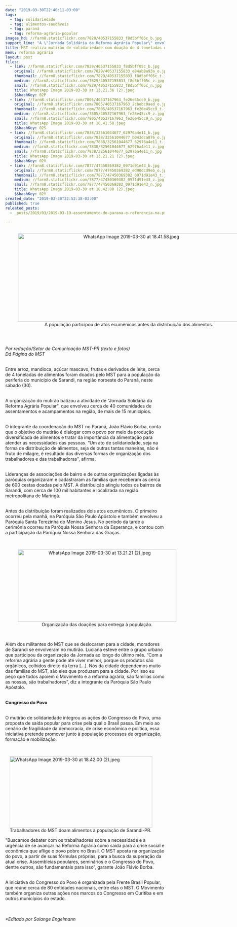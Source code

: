 ```yaml
---
date: "2019-03-30T22:40:11-03:00"
tags:
  - tag: solidariedade
  - tag: alimentos-saudáveis
  - tag: paraná
  - tag: reforma-agrária-popular
images_hd: //farm8.staticflickr.com/7829/40537155833_f8d5bff05c_b.jpg
support_line: "A \"Jornada Solidária da Reforma Agrária Popular\" envolveu cerca de 40 comunidades de assentamentos e acampamentos, de mais de 15 municípios, na região noroeste do estado"
title: MST realiza mutirão de solidariedade com doação de 4 toneladas de alimentos no Paraná
menu: reforma agrária
layout: post
files:
  - link: //farm8.staticflickr.com/7829/40537155833_f8d5bff05c_b.jpg
    original: //farm8.staticflickr.com/7829/40537155833_e84ab8a93a_o.jpg
    thumbnail: //farm8.staticflickr.com/7829/40537155833_f8d5bff05c_t.jpg
    medium: //farm8.staticflickr.com/7829/40537155833_f8d5bff05c_z.jpg
    small: //farm8.staticflickr.com/7829/40537155833_f8d5bff05c_n.jpg
    title: WhatsApp Image 2019-03-30 at 13.21.36 (2).jpeg
    $$hashKey: 02P
  - link: //farm8.staticflickr.com/7805/40537167963_fe26e45cc9_b.jpg
    original: //farm8.staticflickr.com/7805/40537167963_2cbebc0aed_o.jpg
    thumbnail: //farm8.staticflickr.com/7805/40537167963_fe26e45cc9_t.jpg
    medium: //farm8.staticflickr.com/7805/40537167963_fe26e45cc9_z.jpg
    small: //farm8.staticflickr.com/7805/40537167963_fe26e45cc9_n.jpg
    title: WhatsApp Image 2019-03-30 at 18.41.58.jpeg
    $$hashKey: 02S
  - link: //farm8.staticflickr.com/7838/32561044677_62976a4e11_b.jpg
    original: //farm8.staticflickr.com/7838/32561044677_b043dca876_o.jpg
    thumbnail: //farm8.staticflickr.com/7838/32561044677_62976a4e11_t.jpg
    medium: //farm8.staticflickr.com/7838/32561044677_62976a4e11_z.jpg
    small: //farm8.staticflickr.com/7838/32561044677_62976a4e11_n.jpg
    title: WhatsApp Image 2019-03-30 at 13.21.21 (2).jpeg
    $$hashKey: 02V
  - link: //farm8.staticflickr.com/7877/47450369382_0971d91e43_b.jpg
    original: //farm8.staticflickr.com/7877/47450369382_ed90dcd9eb_o.jpg
    thumbnail: //farm8.staticflickr.com/7877/47450369382_0971d91e43_t.jpg
    medium: //farm8.staticflickr.com/7877/47450369382_0971d91e43_z.jpg
    small: //farm8.staticflickr.com/7877/47450369382_0971d91e43_n.jpg
    title: WhatsApp Image 2019-03-30 at 18.42.00 (2).jpeg
    $$hashKey: 02Y
created_date: "2019-03-30T22:52:38-03:00"
published: true
releated_posts:
  - _posts/2019/03/2019-03-19-assentamento-do-parana-e-referencia-na-producao-de-organicos.md

---
```

<div style="text-align:center">
<figure class="image" style="display:inline-block"><img alt="WhatsApp Image 2019-03-30 at 18.41.58.jpeg" height="279" src="//farm8.staticflickr.com/7805/40537167963_fe26e45cc9_b.jpg" width="700" />
<figcaption>A popula&ccedil;&atilde;o participou de&nbsp;atos ecum&ecirc;nicos antes da distribui&ccedil;&atilde;o dos alimentos.</figcaption>
</figure>
</div>

<p>&nbsp;</p>

<p><em>Por reda&ccedil;&atilde;o/Setor de Comunica&ccedil;&atilde;o MST-PR (texto e fotos)<br />
D&aacute; P&aacute;gina do MST&nbsp;</em></p>

<p><br />
Entre arroz, mandioca, a&ccedil;&uacute;car mascavo, frutas e derivados de leite, cerca de 4 toneladas de alimentos foram doados pelo MST para a popula&ccedil;&atilde;o da periferia do munic&iacute;pio de Sarandi, na regi&atilde;o noroeste do Paran&aacute;, neste s&aacute;bado (30).&nbsp;<br />
&nbsp;</p>

<p>A organiza&ccedil;&atilde;o do mutir&atilde;o batizou a atividade de &quot;Jornada Solid&aacute;ria da Reforma Agr&aacute;ria Popular&quot;, que envolveu cerca de 40 comunidades de assentamentos e acampamentos na regi&atilde;o, de mais de 15 munic&iacute;pios.&nbsp;</p>

<p><br />
O integrante da coordena&ccedil;&atilde;o do MST no Paran&aacute;, Jo&atilde;o Fl&aacute;vio Borba, conta que o objetivo do mutir&atilde;o &eacute; dialogar com o povo por meio da produ&ccedil;&atilde;o diversificada de alimentos e tratar da import&acirc;ncia da alimenta&ccedil;&atilde;o para atender as necessidades das pessoas. &ldquo;Um ato de solidariedade, seja na forma de distribui&ccedil;&atilde;o de alimentos, seja de outras tantas maneiras, n&atilde;o &eacute; fruto de milagre, &eacute; resultado das diversas formas de organiza&ccedil;&atilde;o dos trabalhadores e das trabalhadoras&quot;, afirma.</p>

<p><br />
Lideran&ccedil;as de associa&ccedil;&otilde;es de bairro e de outras organiza&ccedil;&otilde;es ligadas &agrave;s par&oacute;quias organizaram e cadastraram as fam&iacute;lias que receberam as cerca de 600 cestas doadas pelo MST. A distribui&ccedil;&atilde;o atingiu todos os bairros de Sarandi, com cerca de 100 mil habitantes e localizada na regi&atilde;o metropolitana de Maring&aacute;.&nbsp;</p>

<p><br />
Antes da distribui&ccedil;&atilde;o foram realizados dois atos ecum&ecirc;nicos. O primeiro ocorreu pela manh&atilde;, na Par&oacute;quia S&atilde;o Paulo Ap&oacute;stolo e tamb&eacute;m envolveu a Par&oacute;quia Santa Terezinha do Menino Jesus. No per&iacute;odo da tarde a cerim&ocirc;nia ocorreu na Par&oacute;quia Nossa Senhora da Esperan&ccedil;a, e contou com a participa&ccedil;&atilde;o da Par&oacute;quia Nossa Senhora das Gra&ccedil;as.<br />
&nbsp;</p>

<div style="text-align:center">
<figure class="image" style="display:inline-block"><img alt="WhatsApp Image 2019-03-30 at 13.21.21 (2).jpeg" height="228" src="//farm8.staticflickr.com/7838/32561044677_62976a4e11_b.jpg" width="500" />
<figcaption>Organiza&ccedil;&atilde;o das doa&ccedil;&otilde;es para entrega &agrave; popula&ccedil;&atilde;o.</figcaption>
</figure>
</div>

<p><br />
Al&eacute;m dos militantes do MST que se deslocaram para a cidade, moradores de Sarandi se envolveram no mutir&atilde;o. Luciana esteve entre o grupo urbano que participou da organiza&ccedil;&atilde;o da Jornada ao longo do &uacute;ltimo m&ecirc;s. &ldquo;Com a reforma agr&aacute;ria a gente pode at&eacute; viver melhor, porque os produtos s&atilde;o org&acirc;nicos, colhidos direito da terra [...]. N&oacute;s da cidade dependemos muito das fam&iacute;lias do MST, s&atilde;o eles que produzem para a cidade. Por isso eu pe&ccedil;o que todos apoiem o Movimento e a reforma agr&aacute;ria, s&atilde;o fam&iacute;lias como as nossas, s&atilde;o trabalhadores&rdquo;, diz a integrante da Par&oacute;quia S&atilde;o Paulo Ap&oacute;stolo.&nbsp; &nbsp;<br />
&nbsp;</p>

<p><strong>Congresso do Povo&nbsp;</strong><br />
&nbsp;</p>

<p>O mutir&atilde;o de solidariedade integrou as a&ccedil;&otilde;es do Congresso do Povo, uma proposta de sa&iacute;da popular para crise pela qual o Brasil passa. Em meio ao cen&aacute;rio de fragilidade da democracia, de crise econ&ocirc;mica e pol&iacute;tica, essa iniciativa pretende promover junto &agrave; popula&ccedil;&atilde;o processos de organiza&ccedil;&atilde;o, forma&ccedil;&atilde;o e mobiliza&ccedil;&atilde;o.&nbsp;<br />
&nbsp;</p>

<figure class="image" style="float:right"><img alt="WhatsApp Image 2019-03-30 at 18.42.00 (2).jpeg" height="225" src="//farm8.staticflickr.com/7877/47450369382_0971d91e43_b.jpg" width="450" />
<figcaption>Trabalhadores do MST doam alimentos &agrave; popula&ccedil;&atilde;o de Sarandi-PR.</figcaption>
</figure>

<p>&quot;Buscamos debater com os trabalhadores sobre a necessidade e a urg&ecirc;ncia de se avan&ccedil;ar na Reforma Agr&aacute;ria como sa&iacute;da para a crise social e econ&ocirc;mica que aflige o povo pobre no Brasil. O MST aposta na organiza&ccedil;&atilde;o do povo, a partir de suas f&oacute;rmulas pr&oacute;prias, para a busca da supera&ccedil;&atilde;o da atual crise. Assembleias populares, semin&aacute;rios e o Congresso do Povo, dentre outros, s&atilde;o fundamentais para isso&rdquo;, garante Jo&atilde;o Fl&aacute;vio Borba.&nbsp;</p>

<p><br />
A iniciativa do Congresso do Povo &eacute; organizada pela Frente Brasil Popular, que re&uacute;ne cerca de 80 entidades nacionais, entre elas o MST. O Movimento tamb&eacute;m organiza outras a&ccedil;&otilde;es nos marcos do Congresso em Curitiba e em outros munic&iacute;pios do estado.&nbsp;<br />
<br />
&nbsp;</p>

<p><em>*Editado por Solange Engelmann</em></p>
